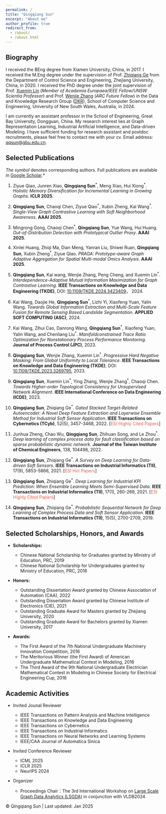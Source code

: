 ```yaml
---
permalink: /
title: "Qingqiang Sun"
excerpt: "About me"
author_profile: true
redirect_from: 
  - /about/
  - /about.html
---
```


<h2 id="biography"> Biography</h2>

I received the BEng degree from Xiamen University, China, in 2017. I received the M.Eng degree under the supervision of Prof. [Zhiqiang Ge](https://scholar.google.com.hk/citations?user=g_EMkuMAAAAJ&hl=zh-CN&oi=ao) from the Department of Control Science and Engineering, Zhejiang University, China, in 2020. I received the PhD degree under the joint supervision of Prof. [Xuemin Lin](https://www.cse.unsw.edu.au/~lxue/) (*Member of Academia Europaea/IEEE Fellow/UNSW Scientia Professor*) and Prof. [Wenjie Zhang](https://www.cse.unsw.edu.au/~zhangw/) (*ARC Future Fellow*) in the Data and Knowledge Research Group ([DKR](https://unswdb.github.io/index.html)), School of Computer Science and Engineering, University of New South Wales, Australia, in 2024.

I am currently an assistant professor in the School of Engineering, Great Bay University, Dongguan, China. My research interest lies at Graph Representation Learning, Industrial Artificial Intelligence, and Data-driven Modeling. I have sufficient funding for research assistant and postdoc recruitments, please feel free to contact me with your cv. Email address: qqsun@gbu.edu.cn.


<h2 id="publications"> Selected Publications</h2>

*The symbol <sup>*</sup> denotes corresponding authors. Full publications are available in [Google Scholar](https://scholar.google.com.hk/citations?user=ASifHRAAAAAJ&hl=zh-CN).*


1. Ziyue Qiao, Junren Xiao, **Qingqiang Sun**<sup>\*</sup>, Meng Xiao, Hui Xiong<sup>\*</sup>. *Holistic Memory Diversification for Incremental Learning in Growing Graphs*. **ICLR 2025**.

2. **Qingqiang Sun**, Chaoqi Chen, Ziyue Qiao<sup>\*</sup>, Xubin Zheng, Kai Wang<sup>\*</sup>. *Single-View Graph Contrastive Learning with Soft Neighborhood Awareness*. **AAAI 2025**.

3. Mingrong Gong, Chaoqi Chen<sup>\*</sup>, **Qingqiang Sun**,  Yue Wang, Hui Huang. *Out-of-Distribution Detection with Prototypical Outlier Proxy*. **AAAI 2025**.
   
4. Xinlei Huang, Zhiqi Ma, Dian Meng, Yanran Liu, Shiwei Ruan, **Qingqiang Sun**, Xubin Zheng<sup>\*</sup>, Ziyue Qiao. *PRAGA: Prototype-aware Graph Adaptive Aggregation for Spatial Multi-modal Omics Analysis*. **AAAI 2025**.

5. **Qingqiang Sun**, Kai wang, Wenjie Zhang, Peng Cheng, and Xuemin Lin<sup>\*</sup>. *Interdependence-Adaptive Mutual Information Maximization for Graph Contrastive Learning*. **IEEE Transactions on Knowledge and Data Engineering (TKDE)**, DOI: [10.1109/TKDE.2024.3423409](https://ieeexplore.ieee.org/document/10596072)， 2024.

6. Kai Wang, Daojie He, **Qingqiang Sun**<sup>\*</sup>, Lizhi Yi, Xiaofeng Yuan, Yalin Wang. *Towards Global Information Extraction and Multi-Scale Feature Fusion for Remote Sensing Based Landslide Segmentation*. **APPLIED SOFT COMPUTING (ASC)**, 2024. 

7. Kai Wang, Zihui Cao, Danrong Wang, **Qingqiang Sun**<sup>\*</sup>, Xiaofeng Yuan, Yalin Wang, and Chenliang Liu<sup>\*</sup>. *Manifoldconstrained Trace Ratio Optimization for Nonstationary Process Performance Monitoring*. **Journal of Process Control (JPC)**, 2023.

8. **Qingqiang Sun**, Wenjie Zhang, Xuemin Lin<sup>\*</sup>. *Progressive Hard Negative Masking: From Global Uniformity to Local Tolerance*. **IEEE Transactions on Knowledge and Data Engineering (TKDE)**, DOI: [10.1109/TKDE.2023.3269795](https://doi.org/10.1109/TKDE.2023.3269795), 2023.

9. **Qingqiang Sun**, Xuemin Lin<sup>\*</sup>, Ying Zhang, Wenjie Zhang<sup>\*</sup>, Chaoqi Chen. *Towards Higher-order Topological Consistency for Unsupervised Network Alignment*. **IEEE International Conference on Data Engineering (ICDE)**, 2023.   

10. **Qingqiang Sun**, Zhiqiang Ge<sup>\*</sup>. *Gated Stacked Target-Related Autoencoder: A Novel Deep Feature Extraction and Layerwise Ensemble Method for Industrial Soft Sensor Application*. **IEEE Transactions on Cybernetics (TCyb)**, 52(5), 3457-3468, 2022. \[<font color=Tomato>ESI Highly Cited Papers</font>\]

11. Junhua Zheng, Chao Wu, **Qingqiang Sun**, Zhihuan Song, and Le Zhou<sup>\*</sup>. *Deep learning of complex process data for fault classification based on sparse probabilistic dynamic network*. **Journal of the Taiwan Institute of Chemical Engineers**, 138, 104498, 2022.

12. **Qingqiang Sun**, Zhiqiang Ge<sup>\*</sup>. *A Survey on Deep Learning for Data-driven Soft Sensors*. **IEEE Transactions on Industrial Informatics (TII)**, 17(9), 5853-5866, 2021. \[<font color=Tomato>ESI Hot Papers</font>\]  

13. **Qingqiang Sun**, Zhiqiang Ge<sup>\*</sup>. *Deep Learning for Industrial KPI Prediction: When Ensemble Learning Meets Semi-Supervised Data*. **IEEE Transactions on Industrial Informatics (TII)**, 17(1), 260-269, 2021. \[<font color=Tomato>ESI Highly Cited Papers</font>\]  

14. **Qingqiang Sun**, Zhiqiang Ge<sup>\*</sup>. *Probabilistic Sequential Network for Deep Learning of Complex Process Data and Soft Sensor Application*. **IEEE Transactions on Industrial Informatics (TII)**, 15(5), 2700-2709, 2019.


<h2 id="honors & awards"> Selected Scholarships, Honors, and Awards</h2>

- **Scholarships:**
  - Chinese National Scholarship for Graduates granted by Ministry of Education, PRC, 2019
  - Chinese National Scholarship for Undergraduates granted by Ministry of Education, PRC, 2016  

- **Honors:**
  - Outstanding Dissertation Award granted by Chinese Association of Automation (CAA), 2022
  - Outstanding Dissertation Award granted by Chinese Institute of Electronics (CIE), 2021
  - Outstanding Graduate Award for Masters granted by Zhejiang University, 2020
  - Outstanding Graduate Award for Bachelors granted by Xiamen University, 2017

- **Awards:**
  - The First Award of the 7th National Undergraduate Machinery Innovation Competition, 2016
  - The Meritorious Winner (the First Award) of American Undergraduate Mathematical Contest in Modeling, 2016
  - The Third Award of the 9th National Undergraduate Electrician Mathematical Contest in Modeling in Chinese Society for Electrical Engineering Cup, 2016

<h2 id="academic activities"> Academic Activities</h2>

- Invited Jounal Reviewer
  - IEEE Transactions on Pattern Analysis and Machine Intelligence
  - IEEE Transactions on Knowledge and Data Engineering
  - IEEE Transactions on Cybernetics
  - IEEE Transactions on Industrial Informatics 
  - IEEE Transactions on Neural Networks and Learning Systems
  - IEEE/CAA Journal of Automatica Sinica


- Invited Conference Reviewer
  - ICML 2025
  - ICLR 2025
  - NeurIPS 2024

- Organizer
  - Proceedings Chair：The 3rd International Workshop on [Large Scale Graph Data Analytics (LSGDA)](https://lsgda.github.io/2024) in conjunction with VLDB2024


<script type='text/javascript' id='clustrmaps' src='//cdn.clustrmaps.com/map_v2.js?cl=ffffff&w=a&t=tt&d=djQAtmR3KX6TaEwxFDWlh01anIcVC0Tbv7U28jpnYzY'></script>

<td align="center" font="Arial">&copy; Qingqiang Sun | Last updated: Jan 2025</td>

